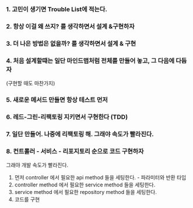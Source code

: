 ### 1. 고민이 생기면 Trouble List에 적는다.

### 2. 항상 이걸 왜 쓰지? 를 생각하면서 설계 &구현하자

### 3. 더 나은 방법은 없을까? 를 생각하면서 설계 & 구현

### 4. 처음 설계할떄는 일단 마인드맵처럼 전체를 만들어 놓고, 그 다음에 다듬자
(구현할 때도 마찬가지)

### 5. 새로운 메서드 만들면 항상 테스트 먼저

### 6. 레드-그린-리팩토링 지키면서 구현한다 (TDD)

### 7. 일단 만들어. 나중에 리팩토링 해. 그래야 속도가 빨라진다.

### 8. 컨트롤러 - 서비스 - 리포지토리 순으로 코드 구현하자

그래야 개발 속도가 빨라진다.

1. 먼저 controller 에서 필요한 api method 들을 세팅한다. - 파라미터와 반환 타입
2. controller method 에서 필요한 service method 들을 세팅한다.
3. service method 에서 필요한 repository method 들을 세팅한다.
4. 코드를 구현

